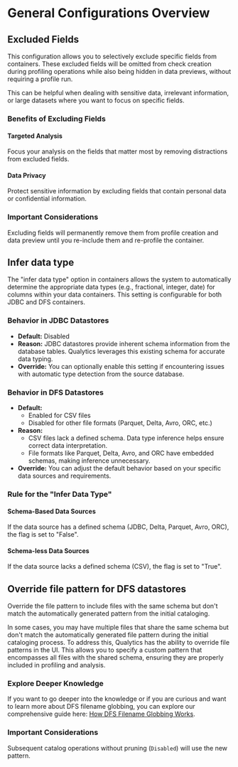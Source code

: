 # General Configurations Overview

## Excluded Fields

This configuration allows you to selectively exclude specific fields from containers. These excluded fields will be omitted from check creation during profiling operations while also being hidden in data previews, without requiring a profile run.

This can be helpful when dealing with sensitive data, irrelevant information, or large datasets where you want to focus on specific fields.

### Benefits of Excluding Fields

#### Targeted Analysis

Focus your analysis on the fields that matter most by removing distractions from excluded fields.

#### Data Privacy

Protect sensitive information by excluding fields that contain personal data or confidential information.

### Important Considerations

Excluding fields will permanently remove them from profile creation and data preview until you re-include them and re-profile the container.

## Infer data type

The "infer data type" option in containers allows the system to automatically determine the appropriate data types (e.g., fractional, integer, date) for columns within your data containers.  This setting is configurable for both JDBC and DFS containers.

### Behavior in JDBC Datastores

* **Default:** Disabled
* **Reason:** JDBC datastores provide inherent schema information from the database tables. Qualytics leverages this existing schema for accurate data typing. 
* **Override:** You can optionally enable this setting if encountering issues with automatic type detection from the source database.

### Behavior in DFS Datastores

* **Default:** 
    * Enabled for CSV files 
    * Disabled for other file formats (Parquet, Delta, Avro, ORC, etc.)
* **Reason:** 
    * CSV files lack a defined schema. Data type inference helps ensure correct data interpretation.
    * File formats like Parquet, Delta, Avro, and ORC have embedded schemas, making inference unnecessary.
* **Override:** You can adjust the default behavior based on your specific data sources and requirements.

### Rule for the "Infer Data Type" 

#### Schema-Based Data Sources

If the data source has a defined schema (JDBC, Delta, Parquet, Avro, ORC), the flag is set to "False".

#### Schema-less Data Sources

If the data source lacks a defined schema (CSV), the flag is set to "True".

## Override file pattern for DFS datastores

Override the file pattern to include files with the same schema but don't match the automatically generated pattern from the initial cataloging.

In some cases, you may have multiple files that share the same schema but don't match the automatically generated file pattern during the initial cataloging process. To address this, Qualytics has the ability to override file patterns in the UI. This allows you to specify a custom pattern that encompasses all files with the shared schema, ensuring they are properly included in profiling and analysis.

### Explore Deeper Knowledge

If you want to go deeper into the knowledge or if you are curious and want to learn more about DFS filename globbing, you can explore our comprehensive guide here: [How DFS Filename Globbing Works](../dfs-globbing/how-dfs-filename-globbing-works.md).

###  Important Considerations

Subsequent catalog operations without pruning (`Disabled`) will use the new pattern.

